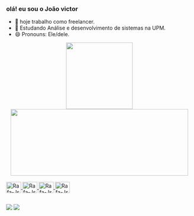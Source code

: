 ### olá! eu sou o João victor


- 🔭 hoje trabalho como freelancer.
- 🌱 Estudando Análise e desenvolvimento de sistemas na UPM.
- 😄 Pronouns: Ele/dele.
<div align="center">
  <a href="https://github.com/Dantekenway">
  <img height="180em" src="https://github-readme-stats.vercel.app/api?username=Dantekenway&show_icons=true&theme=jolly&include_all_commits=true&count_private=true"/>
  <img height="180em" width="480em" src="https://github-readme-stats.vercel.app/api/top-langs/?username=Dantekenway&layout=compact&langs_count=7&theme=jolly"/>
</div>

<div style="display: inline_block"><br>
<img align="center" alt="Rafa-Js" height="30" width="40" src="https://cdn.jsdelivr.net/gh/devicons/devicon/icons/javascript/javascript-original.svg" />
<img align="center" alt="Rafa-Js" height="30" width="40" src="https://cdn.jsdelivr.net/gh/devicons/devicon/icons/html5/html5-original.svg" />
<img align="center" alt="Rafa-Js" height="30" width="40" src="https://cdn.jsdelivr.net/gh/devicons/devicon/icons/css3/css3-original.svg" />
<img align="center" alt="Rafa-Js" height="30" width="40" src="https://cdn.jsdelivr.net/gh/devicons/devicon/icons/python/python-original.svg" />
</div>

##
  <div>
  <a href = "mailto:contatojoaovictordefranca@gmail.com"><img src="https://img.shields.io/badge/-Gmail-%23333?style=for-the-badge&logo=gmail&logoColor=white" target="_blank"></a>
  <a href="https://www.linkedin.com/in/jo%C3%A3o-victor-de-fran%C3%A7a-freitas-4a6aa9231/" target="_blank"><img src="https://img.shields.io/badge/-LinkedIn-%230077B5?style=for-the-badge&logo=linkedin&logoColor=white" target="_blank"></a> 
  </div>

